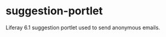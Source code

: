 suggestion-portlet
==================

Liferay 6.1 suggestion portlet used to send anonymous emails.
